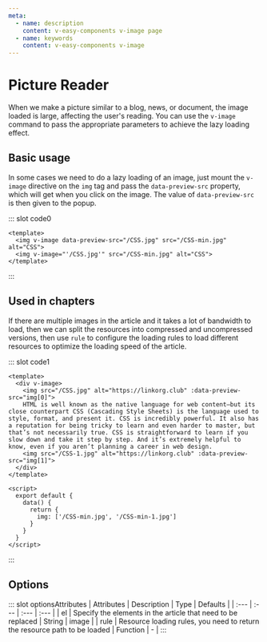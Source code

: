 ```yaml
---
meta:
  - name: description
    content: v-easy-components v-image page
  - name: keywords
    content: v-easy-components v-image
---
```


# Picture Reader

When we make a picture similar to a blog, news, or document, the image loaded is large, affecting the user's reading. You can use the `v-image` command to pass the appropriate parameters to achieve the lazy loading effect.

## Basic usage

In some cases we need to do a lazy loading of an image, just mount the `v-image` directive on the `img` tag and pass the `data-preview-src` property, which will get when you click on the image. The value of `data-preview-src` is then given to the popup.

<div>
  <preview-code _id="0">
    <template #default>
      <img v-image data-preview-src="/CSS.jpg" src="/CSS-min.jpg" alt="CSS">
    </template>
    <template #txt>
      <div>Note: In the <em>img</em> tag you can use `data-preview-src` to specify the image to load or specify on the <em>v-image</em> directive</div>
    </template>
  </preview-code>
</div>

::: slot code0
```vue
<template>
  <img v-image data-preview-src="/CSS.jpg" src="/CSS-min.jpg" alt="CSS">
  <img v-image="'/CSS.jpg'" src="/CSS-min.jpg" alt="CSS">
</template>
```
:::

## Used in chapters <Badge type="warning" text="Pending"/>

If there are multiple images in the article and it takes a lot of bandwidth to load, then we can split the resources into compressed and uncompressed versions, then use `rule` to configure the loading rules to load different resources to optimize the loading speed of the article.

<div>
  <preview-code _id="1">
    <template #default>
      <div class="article" v-image>
        <img src="/CSS-min.jpg" alt="https://linkorg.club" :data-preview-src="img[0]">
        HTML is well known as the native language for web content—but its close counterpart CSS (Cascading Style Sheets) is the language used to style, format, and present it. CSS is incredibly powerful. It also has a reputation for being tricky to learn and even harder to master, but that’s not necessarily true. CSS is straightforward to learn if you slow down and take it step by step. And it’s extremely helpful to know, even if you aren’t planning a career in web design.
        <img src="/CSS-min.jpg" alt="https://linkorg.club" :data-preview-src="img[1]">
      </div>
    </template>
    <template #txt>
      <div></div>
    </template>
  </preview-code>
</div>

::: slot code1
```vue
<template>
  <div v-image>
    <img src="/CSS.jpg" alt="https://linkorg.club" :data-preview-src="img[0]">
    HTML is well known as the native language for web content—but its close counterpart CSS (Cascading Style Sheets) is the language used to style, format, and present it. CSS is incredibly powerful. It also has a reputation for being tricky to learn and even harder to master, but that’s not necessarily true. CSS is straightforward to learn if you slow down and take it step by step. And it’s extremely helpful to know, even if you aren’t planning a career in web design.
    <img src="/CSS-1.jpg" alt="https://linkorg.club" :data-preview-src="img[1]">
  </div>
</template>

<script>
  export default {
    data() {
      return {
        img: ['/CSS-min.jpg', '/CSS-min-1.jpg']
      }
    }
  }
</script>
```
:::

## Options

<div-box _id="optionsAttributes"></div-box>

::: slot optionsAttributes
| Attributes | Description | Type | Defaults |
| :--- | :--- | :--- | :--- |
| el | Specify the elements in the article that need to be replaced | String | image |
| rule | Resource loading rules, you need to return the resource path to be loaded | Function | - |
:::

<script>
  export default {
    data() {
      return {
        img: ['/CSS-min.jpg', '/CSS-min-1.jpg']
      }
    },
  }
</script>

<style scoped lang="sass">
  .article
    line-height: 2
    img
      width: 100px
</style>
